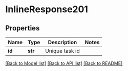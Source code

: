 # InlineResponse201

## Properties
Name | Type | Description | Notes
------------ | ------------- | ------------- | -------------
**id** | **str** | Unique task id | 

[[Back to Model list]](../README.md#documentation-for-models) [[Back to API list]](../README.md#documentation-for-api-endpoints) [[Back to README]](../README.md)


